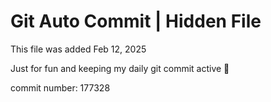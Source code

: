 # Git Auto Commit | Hidden File

This file was added Feb 12, 2025

Just for fun and keeping my daily git commit active 🤪

commit number: 177328

